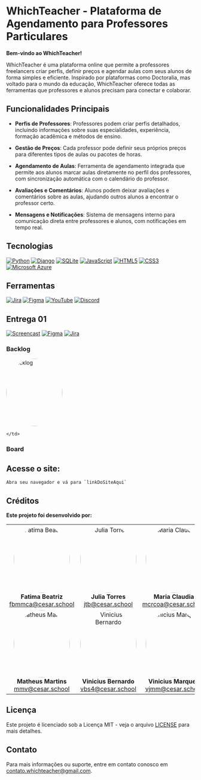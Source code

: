 # WhichTeacher - Plataforma de Agendamento para Professores Particulares

**Bem-vindo ao WhichTeacher!** 

WhichTeacher é uma plataforma online que permite a professores freelancers criar perfis, definir preços e agendar aulas com seus alunos de forma simples e eficiente. Inspirado por plataformas como Doctoralia, mas voltado para o mundo da educação, WhichTeacher oferece todas as ferramentas que professores e alunos precisam para conectar e colaborar.

## Funcionalidades Principais

- **Perfis de Professores**: Professores podem criar perfis detalhados, incluindo informações sobre suas especialidades, experiência, formação acadêmica e métodos de ensino.
  
- **Gestão de Preços**: Cada professor pode definir seus próprios preços para diferentes tipos de aulas ou pacotes de horas.

- **Agendamento de Aulas**: Ferramenta de agendamento integrada que permite aos alunos marcar aulas diretamente no perfil dos professores, com sincronização automática com o calendário do professor.

- **Avaliações e Comentários**: Alunos podem deixar avaliações e comentários sobre as aulas, ajudando outros alunos a encontrar o professor certo.

- **Mensagens e Notificações**: Sistema de mensagens interno para comunicação direta entre professores e alunos, com notificações em tempo real.


## Tecnologias

[![Python](https://img.shields.io/badge/-Python-red?style=flat&logo=Python&logoColor=white)](https://www.python.org)
[![Django](https://img.shields.io/badge/-Django-red?style=flat&logo=Django&logoColor=white)](https://www.djangoproject.com/)
[![SQLite](https://img.shields.io/badge/-SQLite-red?style=flat&logo=SQLite&logoColor=white)](https://www.sqlite.org/index.html)
[![JavaScript](https://img.shields.io/badge/-JavaScript-red?style=flat&logo=JavaScript&logoColor=white)](https://developer.mozilla.org/en-US/docs/Web/JavaScript)
[![HTML5](https://img.shields.io/badge/-HTML5-red?style=flat&logo=HTML5&logoColor=white)](https://developer.mozilla.org/en-US/docs/Web/Guide/HTML/HTML5)
[![CSS3](https://img.shields.io/badge/-CSS3-red?style=flat&logo=CSS3&logoColor=white)](https://developer.mozilla.org/en-US/docs/Web/CSS)
[![Microsoft Azure](https://img.shields.io/badge/-Microsoft%20Azure-red?style=flat&logo=Microsoft-Azure&logoColor=white)](https://azure.microsoft.com/)

## Ferramentas

[![Jira](https://img.shields.io/badge/-Jira-red?style=flat&logo=Jira&logoColor=white)](https://www.atlassian.com/software/jira)
[![Figma](https://img.shields.io/badge/-Figma-red?style=flat&logo=Figma&logoColor=white)](https://www.figma.com)
[![YouTube](https://img.shields.io/badge/-YouTube-red?style=flat&logo=YouTube&logoColor=white)](https://www.youtube.com)
[![Discord](https://img.shields.io/badge/-Discord-red?style=flat&logo=Discord&logoColor=white)](https://discord.com/)

## Entrega 01

[![Screencast](https://img.shields.io/badge/-Screencast-red?style=flat&logoColor=white)](https://example.com/screencast)
[![Figma](https://img.shields.io/badge/-Figma-red?style=flat&logo=Figma&logoColor=white)](https://www.figma.com/design/lSNlGV5MUkZs83LWAfWCcy/WhichTeacher---LoFi?node-id=10-2413&node-type=FRAME&t=WqaG3RDJgDgkHVlD-0)
[![Jira](https://img.shields.io/badge/-Jira-red?style=flat&logo=Jira&logoColor=white)](https://cesar-team-r73jqrwd.atlassian.net/jira/software/projects/KAN/boards/1/backlog)

### Backlog
<td>
      <img src="https://imgur.com/dmBJQxw.jpg" alt="Backlog" width="150px" height="180px" style="border-radius:50%;"/><br>
  
    </td>


### Board





## **Acesse o site**:

    Abra seu navegador e vá para `linkDoSiteAqui`

## Créditos

**Este projeto foi desenvolvido por:**

<table>
  <tr align="center">
    <td>
      <img src="https://i.imgur.com/qiddls9.jpg" alt="Fatima Beatriz" width="150px" height="180px" style="border-radius:50%;"/><br>
      <b>Fatima Beatriz</b><br>
      <a href="mailto:fbmmca@cesar.school">fbmmca@cesar.school</a>
    </td>
    <td>
      <img src="https://i.imgur.com/Gp3Qnov.jpg" alt="Julia Torres" width="150px" height="180px" style="border-radius:50%;"/><br>
      <b>Julia Torres</b><br>
      <a href="mailto:jtb@cesar.school">jtb@cesar.school</a>
    </td>
    <td>
      <img src="https://i.imgur.com/B7Gs5AB.jpg" alt="Maria Claudia" width="150px" height="180px" style="border-radius:50%;"/><br>
      <b>Maria Claudia</b><br>
      <a href="mailto:mcrcoa@cesar.school">mcrcoa@cesar.school</a>
    </td>
  </tr>
  <tr align="center">
    <td>
      <img src="https://i.imgur.com/3EiNSXx.jpg" alt="Matheus Martins" width="150px" height="180px" style="border-radius:50%;"/><br>
      <b>Matheus Martins</b><br>
      <a href="mailto:mmv@cesar.school">mmv@cesar.school</a>
    </td>
    <td>
      <img src="https://i.imgur.com/PUBw0Xa.jpg" alt="Vinicius Bernardo" width="150px" height="180px" style="border-radius:50%;"/><br>
      <b>Vinicius Bernardo</b><br>
      <a href="mailto:vbs4@cesar.school">vbs4@cesar.school</a>
    </td>
    <td>
      <img src="https://i.imgur.com/vB6f7CX.jpg" alt="Vinicius Marques" width="150px" height="180px" style="border-radius:50%;"/><br>
      <b>Vinicius Marques</b><br>
      <a href="mailto:vjmm@cesar.school">vjmm@cesar.school</a>
    </td>
  </tr>
</table>

## Licença

Este projeto é licenciado sob a Licença MIT - veja o arquivo [LICENSE](LICENSE) para mais detalhes.

## Contato

Para mais informações ou suporte, entre em contato conosco em [contato.whichteacher@gmail.com](mailto:contato.whichteacher@gmail.com).
